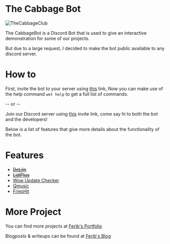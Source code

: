 # The Cabbage Bot
![TheCabbageClub](https://ferib.dev/img/cabbage.png)

The CabbageBot is a Discord Bot that is used to give an interactive demonstration for some of our projects.

But due to a large request, I decided to make the bot public available to any discord server.

# How to 
First, invite the bot to your server using [this](https://discordapp.com/oauth2/authorize?client_id=689510366958321878&scope=bot&permissions=8) link,
Now you can make use of the help command ``wet help`` to get a full list of commands.

-- or --

Join our Discord server using [this](https://discord.gg/HSjuxCC) invite link, come say hi to both the bot and the developers!

Below is a list of features that give more details about the functionality of the bot.

# Features
- [~~DeLijn~~](https://github.com/thecabbageclub/CabbageBot/tree/master/Tools/DeLijn)
- [~~LidlPlus~~](https://github.com/thecabbageclub/CabbageBot/tree/master/Tools/LidlPlus)
- [Wow Update Checker](https://github.com/thecabbageclub/CabbageBot/tree/master/Tools/WowUpdateChecker)
- [Qmusic](https://github.com/thecabbageclub/CabbageBot/tree/master/Tools/Qmusic)
- [FriesHit](https://github.com/thecabbageclub/CabbageBot/tree/master/Tools/McDonald/FriesHit)


# More Project
You can find more projects at [Ferib's Portfolio](https://ferib.dev/)

Blogposts & writeups can be found at [Ferib's Blog](https://ferib.dev/portfolio.php?t=Blog+post)

